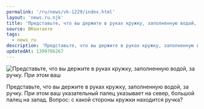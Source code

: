 ```yaml
---
permalink: '/ru/news/vk-1229/index.html'
layout: 'news.ru.njk'
title: 'Представьте, что вы держите в руках кружку, заполненную водой, за ручку.'
source: ВКонтакте
tags:
  - news_ru
description: 'Представьте, что вы держите в руках кружку, заполненную водой, за ручку.'
updatedAt: 1399706267
---
```

![Представьте, что вы держите в руках кружку, заполненную водой, за ручку. При этом ваш](https://sun9-23.userapi.com/impf/8v_CcXKQm19ZIq3vQstXbvH8XgPjQ7urtYly8Q/4I3iIiBglos.jpg?size=500x338&quality=96&proxy=1&sign=c4960f6869391391c28c737fe133d747&c_uniq_tag=K23xvhXcqNoweGHtymaOv1vgSB_jCKef2vpz-Ry--lY&type=album)

Представьте, что вы держите в руках кружку, заполненную водой, за ручку. При этом ваш указательный палец указывает на север, большой палец на запад. Вопрос: с какой стороны кружки находится ручка?
